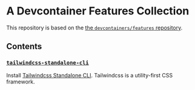 # A Devcontainer Features Collection

This repository is based on the [the `devcontainers/features` repository](https://github.com/devcontainers/features).

## Contents

### [`tailwindcss-standalone-cli`](src/tailwindcss-standalone-cli/README.md)

Install [Tailwindcss Standalone CLI](https://tailwindcss.com/blog/standalone-cli). Tailwindcss is a utility-first CSS framework.
